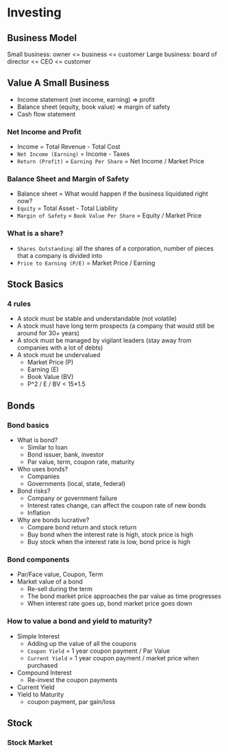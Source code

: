 # Investing

## Business Model
Small business: owner <= business <= customer
Large business: board of director <= CEO <= customer

## Value A Small Business
* Income statement (net income, earning) => profit
* Balance sheet (equity, book value) => margin of safety
* Cash flow statement

### Net Income and Profit
* Income = Total Revenue - Total Cost
* `Net Income (Earning)` = Income - Taxes
* `Return (Profit)` = `Earning Per Share` =  Net Income / Market Price

### Balance Sheet and Margin of Safety
* Balance sheet = What would happen if the business liquidated right now?
* `Equity` = Total Asset - Total Liability
* `Margin of Safety` = `Book Value Per Share` = Equity / Market Price

### What is a share?
* `Shares Outstanding`: all the shares of a corporation, number of pieces that a company is divided into
* `Price to Earning (P/E)` = Market Price / Earning

## Stock Basics
### 4 rules
* A stock must be stable and understandable (not volatile)
* A stock must have long term prospects (a company that would still be around for 30+ years)
* A stock must be managed by vigilant leaders (stay away from companies with a lot of debts)
* A stock must be undervalued
  * Market Price (P)
  * Earning (E)
  * Book Value (BV)
  * P^2 / E / BV < 15*1.5

## Bonds
### Bond basics
* What is bond?
  * Similar to loan
  * Bond issuer, bank, investor
  * Par value, term, coupon rate, maturity
* Who uses bonds?
  * Companies
  * Governments (local, state, federal)
* Bond risks?
  * Company or government failure
  * Interest rates change, can affect the coupon rate of new bonds
  * Inflation
* Why are bonds lucrative?
  * Compare bond return and stock return
  * Buy bond when the interest rate is high, stock price is high
  * Buy stock when the interest rate is low, bond price is high

### Bond components
* Par/Face value, Coupon, Term
* Market value of a bond
  * Re-sell during the term
  * The bond market price approaches the par value as time progresses
  * When interest rate goes up, bond market price goes down

### How to value a bond and yield to maturity?
* Simple Interest
  * Adding up the value of all the coupons
  * `Coupon Yield` = 1 year coupon payment / Par Value
  * `Current Yield` = 1 year coupon payment / market price when purchased
* Compound Interest
  * Re-invest the coupon payments
* Current Yield
* Yield to Maturity
  * coupon payment, par gain/loss


## Stock
### Stock Market
